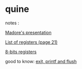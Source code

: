 # quine

notes : 

[Madore's presentation](http://www.madore.org/~david/computers/quine.html)

[List of registers (page 21)](https://uclibc.org/docs/psABI-x86_64.pdf)

[8-bits registers](https://stackoverflow.com/questions/20637569/assembly-registers-in-64-bit-architecture/20637866#20637866)

good to know: [exit, printf and flush](https://stackoverflow.com/questions/38379553/using-printf-in-assembly-leads-to-empty-output-when-piping-but-works-on-the-ter)
